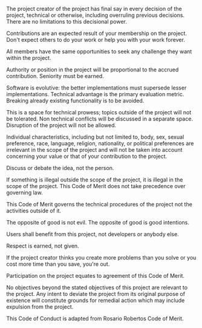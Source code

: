 The project creator of the project has final say in every decision of the project, technical or otherwise, including overruling previous decisions. There are no limitations to this decisional power.

Contributions are an expected result of your membership on the project. Don't expect others to do your work or help you with your work forever.

All members have the same opportunities to seek any challenge they want within the project.

Authority or position in the project will be proportional to the accrued contribution. Seniority must be earned.

Software is evolutive: the better implementations must supersede lesser implementations. Technical advantage is the primary evaluation metric. Breaking already existing functionality is to be avoided.

This is a space for technical prowess; topics outside of the project will not be tolerated. Non technical conflicts will be discussed in a separate space. Disruption of the project will not be allowed.

Individual characteristics, including but not limited to, body, sex, sexual preference, race, language, religion, nationality, or political preferences are irrelevant in the scope of the project and will not be taken into account concerning your value or that of your contribution to the project.

Discuss or debate the idea, not the person.

If something is illegal outside the scope of the project, it is illegal in the scope of the project. This Code of Merit does not take precedence over governing law.

This Code of Merit governs the technical procedures of the project not the activities outside of it.

The opposite of good is not evil. The opposite of good is good intentions.

Users shall benefit from this project, not developers or anybody else.

Respect is earned, not given.

If the project creator thinks you create more problems than you solve or you cost more time than you save, you're out.

Participation on the project equates to agreement of this Code of Merit.

No objectives beyond the stated objectives of this project are relevant to the project. Any intent to deviate the project from its original purpose of existence will constitute grounds for remedial action which may include expulsion from the project.

This Code of Conduct is adapted from Rosario Robertos Code of Merit.
